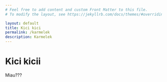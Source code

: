 ```yaml
---
# Feel free to add content and custom Front Matter to this file.
# To modify the layout, see https://jekyllrb.com/docs/themes/#overriding-theme-defaults

layout: default
title: Kici kici
permalink: /karmelek
description: Karmelek
---
```

# Kici kicii
Miau???
